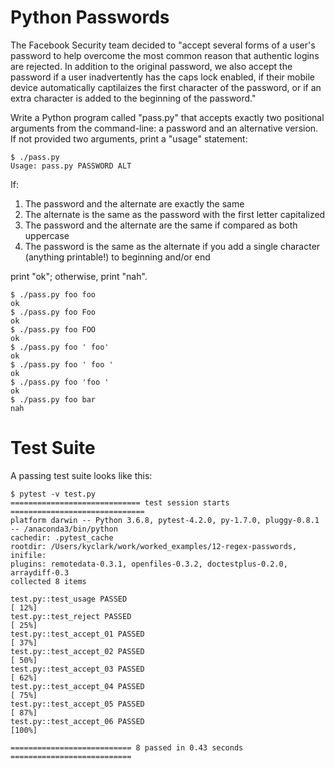 # Python Passwords

The Facebook Security team decided to "accept several forms of a user's password to help overcome the most common reason that authentic logins are rejected. In addition to the original password, we also accept the password if a user inadvertently has the caps lock enabled, if their mobile device automatically captilaizes the first character of the password, or if an extra character is added to the beginning of the password."

Write a Python program called "pass.py" that accepts exactly two positional arguments from the command-line: a password and an alternative version. If not provided two arguments, print a "usage" statement:

````
$ ./pass.py
Usage: pass.py PASSWORD ALT
````

If:

1. The password and the alternate are exactly the same
2. The alternate is the same as the password with the first letter capitalized
3. The password and the alternate are the same if compared as both uppercase
4. The password is the same as the alternate if you add a single character (anything printable!) to beginning and/or end

print "ok"; otherwise, print "nah".

````
$ ./pass.py foo foo
ok
$ ./pass.py foo Foo
ok
$ ./pass.py foo FOO
ok
$ ./pass.py foo ' foo'
ok
$ ./pass.py foo ' foo '
ok
$ ./pass.py foo 'foo '
ok
$ ./pass.py foo bar
nah
````

# Test Suite

A passing test suite looks like this:

````
$ pytest -v test.py
============================= test session starts ==============================
platform darwin -- Python 3.6.8, pytest-4.2.0, py-1.7.0, pluggy-0.8.1 -- /anaconda3/bin/python
cachedir: .pytest_cache
rootdir: /Users/kyclark/work/worked_examples/12-regex-passwords, inifile:
plugins: remotedata-0.3.1, openfiles-0.3.2, doctestplus-0.2.0, arraydiff-0.3
collected 8 items

test.py::test_usage PASSED                                               [ 12%]
test.py::test_reject PASSED                                              [ 25%]
test.py::test_accept_01 PASSED                                           [ 37%]
test.py::test_accept_02 PASSED                                           [ 50%]
test.py::test_accept_03 PASSED                                           [ 62%]
test.py::test_accept_04 PASSED                                           [ 75%]
test.py::test_accept_05 PASSED                                           [ 87%]
test.py::test_accept_06 PASSED                                           [100%]

=========================== 8 passed in 0.43 seconds ===========================
````